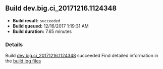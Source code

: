 ## Build dev.big.ci_20171216.1124348
- **Build result:** `succeeded`
- **Build queued:** 12/16/2017 1:19:31 AM
- **Build duration:** 7.65 minutes
### Details
Build [dev.big.ci_20171216.1124348](https://winappstudio.visualstudio.com/web/build.aspx?pcguid=a4ef43be-68ce-4195-a619-079b4d9834c2&builduri=vstfs%3a%2f%2f%2fBuild%2fBuild%2f24348) succeeded
Find detailed information in the [build log files](https://uwpctdiags.blob.core.windows.net/buildlogs/dev.big.ci_20171216.1124348_logs.zip)
